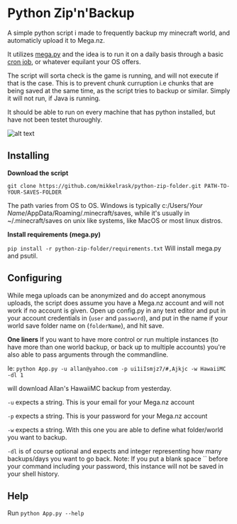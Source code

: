 # Python Zip'n'Backup

A simple python script i made to frequently backup my minecraft world, and automaticly upload it to Mega.nz.

It utilizes [mega.py](https://pypi.org/project/mega.py/ "mega.py on PyPi.org") and the idea is to run it on a daily basis through a basic [cron job](https://en.wikipedia.org/wiki/Cron "Cron on Wiki"), or whatever equilant your OS offers.

The script will sorta check is the game is running, and will not execute if that is the case. This is to prevent chunk curruption i.e chunks that are being saved at the same time, as the script tries to backup or similar. Simply it will not run, if Java is running.

It should be able to run on every machine that has python installed, but have not been testet thuroughly.

![alt text](https://i.imgur.com/LnSj5FN.png "Screenshot of Zip'n'Backup in termite")

## Installing

**Download the script**

`git clone https://github.com/mikkelrask/python-zip-folder.git PATH-TO-YOUR-SAVES-FOLDER`

The path varies from OS to OS. Windows is typically
c:/Users/_Your Name_/AppData/Roaming/.minecraft/saves, while it's usually in ~/.minecraft/saves on unix like systems, like MacOS or most linux distros.

**Install requirements (mega.py)**

`pip install -r python-zip-folder/requirements.txt`
Will install mega.py and psutil. 

## Configuring

While mega uploads can be anonymized and do accept anonymous uploads, the script does assume you have a Mega.nz account and will not work if no account is given. Open up config.py in any text editor and put in your account credentials in (`user` and `password`), and put in the name if your world save folder name on (`folderName`), and hit save.

**One liners**
If you want to have more control or run multiple instances (to have more than one world backup, or back up to multiple accounts) you're also able to pass arguments through the commandline.

Ie:
`python App.py -u allan@yahoo.com -p ui1iIsmjz7/#,Ajkjc -w HawaiiMC -dl 1`

will download Allan's HawaiiMC backup from yesterday.

`-u` expects a string. This is your email for your Mega.nz account

`-p` expects a string. This is your password for your Mega.nz account

`-w` expects a string. With this one you are able to define what folder/world you want to backup.

`-dl` is of course optional and expects and integer representing how many backups/days you want to go back.
Note: If you put a blank space `` before your command including your password, this instance will not be saved in your shell history.

## Help

Run `python App.py --help`
